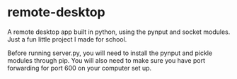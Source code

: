 # remote-desktop
A remote desktop app built in python, using the pynput and socket modules. Just a fun little project I made for school.

Before running server.py, you will need to install the pynput and pickle modules through pip. You will also need to make sure you have port forwarding for port 600 on your computer set up.
